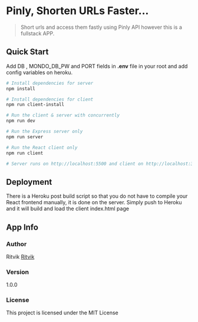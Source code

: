 # Pinly, Shorten URLs Faster...

> Short urls and access them fastly using Pinly API however this is a fullstack APP.

## Quick Start

Add DB , MONDO_DB_PW and PORT fields in **.env** file in your root and add config variables on heroku.

```bash
# Install dependencies for server
npm install

# Install dependencies for client
npm run client-install

# Run the client & server with concurrently
npm run dev

# Run the Express server only
npm run server

# Run the React client only
npm run client

# Server runs on http://localhost:5500 and client on http://localhost:3000
```

## Deployment

There is a Heroku post build script so that you do not have to compile your React frontend manually, it is done on the server. Simply push to Heroku and it will build and load the client index.html page

## App Info

### Author

Ritvik
[Ritvik](https://ritvyk.netlify.app)

### Version

1.0.0

### License

This project is licensed under the MIT License
